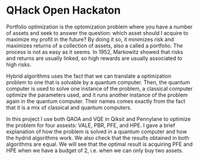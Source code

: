 # QHack Open Hackaton

Portfolio optimization is the optomization problem where you have a number of assets and seek to answer the question: which asset should I acquire to maximize my profit in the future? By doing it so, it minimizes risk and maximizes returns of a collection of assets, also a called a portfolio. The process is not as easy as it seems. In 1952, Markowitz showed that risks and returns are usually linked, so high rewards are usually associated to high risks. 

Hybrid algorithms uses the fact that we can translate a optimization problem to one that is solvable by a quantum computer. Then, the quantum computer is used to solve one instance of the problem, a classical computer optimize the parameters used, and it runs another instance of the problem again in the quantum computer. Their names comes exactly from the fact that it is a mix of classical and quantum computers.

In this project I use both QAOA and VQE in Qiksit and Pennylane to optimize the problem for four assests: VALE, PBR, PFE, and HPE. I gave a brief explanation of how the problem is solved in a quantum computer and how the hydrid algorithms work. We also check that the results obtained in both algorithms are equal. We will see that the optimal result is acquiring PFE and HPE when we have a budget of 2, i.e. when we can only buy two assets.

